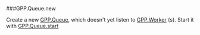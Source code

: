 ###GPP.Queue.new

Create a new [GPP.Queue](#GPP.Queue), which doesn't yet listen to [GPP.Worker](#GPP.Worker) (s).
Start it with [GPP.Queue.start](#GPP.Queue.start)

